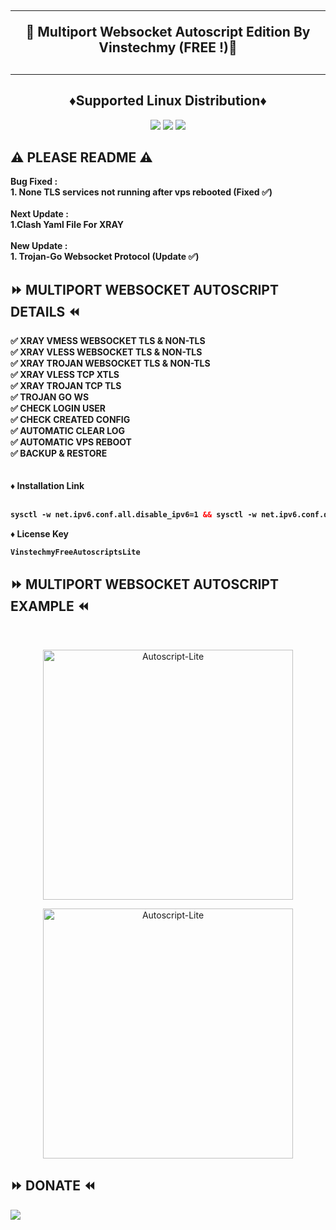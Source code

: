 <!DOCTYPE html>
<h2 align="center">
<hr>
🚀 Multiport Websocket Autoscript Edition By Vinstechmy (FREE !)🚀
<h2><hr>
  
<h2 align="center"> ♦️Supported Linux Distribution♦️</h2>

<p align="center"><img src="https://img.shields.io/static/v1?style=for-the-badge&logo=debian&label=Debian%2010&message=Buster&color=blue"> <img src="https://img.shields.io/static/v1?style=for-the-badge&logo=debian&label=Debian%2011&message=Bullseye&color=blue">

<img src="https://img.shields.io/badge/Service-Multiport (XRAY)-orange">

## ⚠️ PLEASE README ⚠️
<b>
 Bug Fixed : <br>
 1. None TLS services not running after vps rebooted (Fixed ✅) <br>
<br>
 Next Update : <br>
 1.Clash Yaml File For XRAY <br>
<br>
 New Update : <br>
 1. Trojan-Go Websocket Protocol (Update ✅) <br>
</b>
  
## ⏩ MULTIPORT WEBSOCKET AUTOSCRIPT DETAILS ⏪
<b>
✅ XRAY VMESS WEBSOCKET TLS & NON-TLS <br>
✅ XRAY VLESS WEBSOCKET TLS & NON-TLS <br>
✅ XRAY TROJAN WEBSOCKET TLS & NON-TLS <br>
✅ XRAY VLESS TCP XTLS <br>
✅ XRAY TROJAN TCP TLS <br>
✅ TROJAN GO WS <br>
✅ CHECK LOGIN USER <br>
✅ CHECK CREATED CONFIG <br>
✅ AUTOMATIC CLEAR LOG <br>
✅ AUTOMATIC VPS REBOOT <br>
✅ BACKUP & RESTORE <br>
<br>
<br>
♦️ Installation Link<br>
<br>

  ```html
sysctl -w net.ipv6.conf.all.disable_ipv6=1 && sysctl -w net.ipv6.conf.default.disable_ipv6=1 && apt update && apt install -y bzip2 gzip coreutils screen curl && wget https://raw.githubusercontent.com/vinstechmy/multiport-websocket/main/V1/setup-lite.sh && chmod +x setup-lite.sh && screen -S setup-lite ./setup-lite.sh
  ```
  
♦️ License Key<br> 
 
  ```html
VinstechmyFreeAutoscriptsLite
  ```

</b>

## ⏩ MULTIPORT WEBSOCKET AUTOSCRIPT EXAMPLE ⏪
<b>
</b>
<br>

</b>
<p align="center">
<img src="https://raw.githubusercontent.com/vinstechmy/multiport-websocket/main/OTHERS/64AE48D9-F91E-4E46-A744-3A30C9444D9D.jpeg" width="400" title="Autoscript-Lite">
</p>

</b>
<p align="center">
<img src="https://raw.githubusercontent.com/vinstechmy/multiport-websocket/main/OTHERS/6E97879A-8B5F-40DE-943C-8F2599BB1D57.jpeg" width="400" title="Autoscript-Lite">
</p>


## ⏩ DONATE ⏪
<b>
<a href="https://paypal.me/vinstechmy" target=”_blank”><img src="https://img.shields.io/static/v1?style=for-the-badge&logo=paypal&label=Paypal&message=Click%20Here&color=blue"></a>
<br>
<b>
